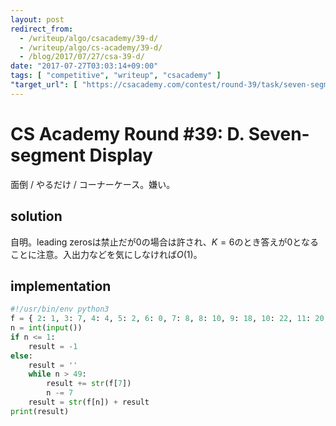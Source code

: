 ```yaml
---
layout: post
redirect_from:
  - /writeup/algo/csacademy/39-d/
  - /writeup/algo/cs-academy/39-d/
  - /blog/2017/07/27/csa-39-d/
date: "2017-07-27T03:03:14+09:00"
tags: [ "competitive", "writeup", "csacademy" ]
"target_url": [ "https://csacademy.com/contest/round-39/task/seven-segment-display/" ]
---
```


# CS Academy Round #39: D. Seven-segment Display

面倒 / やるだけ / コーナーケース。嫌い。

## solution

自明。leading zerosは禁止だが$0$の場合は許され、$K = 6$のとき答えが$0$となることに注意。入出力などを気にしなければ$O(1)$。

## implementation

``` python
#!/usr/bin/env python3
f = { 2: 1, 3: 7, 4: 4, 5: 2, 6: 0, 7: 8, 8: 10, 9: 18, 10: 22, 11: 20, 12: 28, 13: 68, 14: 88, 15: 108, 16: 188, 17: 200, 18: 208, 19: 288, 20: 688, 21: 888, 22: 1088, 23: 1888, 24: 2008, 25: 2088, 26: 2888, 27: 6888, 28: 8888, 29: 10888, 30: 18888, 31: 20088, 32: 20888, 33: 28888, 34: 68888, 35: 88888, 36: 108888, 37: 188888, 38: 200888, 39: 208888, 40: 288888, 41: 688888, 42: 888888, 43: 1088888, 44: 1888888, 45: 2008888, 46: 2088888, 47: 2888888, 48: 6888888, 49: 8888888, }
n = int(input())
if n <= 1:
    result = -1
else:
    result = ''
    while n > 49:
        result += str(f[7])
        n -= 7
    result = str(f[n]) + result
print(result)
```
